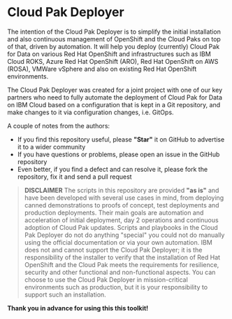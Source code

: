 # Cloud Pak Deployer

The intention of the Cloud Pak Deployer is to simplify the initial installation and also continuous management of OpenShift and the Cloud Paks on top of that, driven by automation. It will help you deploy (currently) Cloud Pak for Data on various Red Hat OpenShift and infrastructures such as IBM Cloud ROKS, Azure Red Hat OpenShift (ARO), Red Hat OpenShift on AWS (ROSA), VMWare vSphere and also on existing Red Hat OpenShift environments.

The Cloud Pak Deployer was created for a joint project with one of our key partners who need to fully automate the deployment of Cloud Pak for Data on IBM Cloud based on a configuration that is kept in a Git repository, and make changes to it via configuration changes, i.e. GitOps.

A couple of notes from the authors:
* If you find this repository useful, please **"Star"** it on GitHub to advertise it to a wider community
* If you have questions or problems, please open an issue in the GitHub repository
* Even better, if you find a defect and can resolve it, please fork the repository, fix it and send a pull request

> **DISCLAIMER** The scripts in this repository are provided **"as is"** and have been developed with several use cases in mind, from deploying canned demonstrations to proofs of concept, test deployments and production deployments. Their main goals are automation and acceleration of initial deployment, day 2 operations and continuous adoption of Cloud Pak updates. Scripts and playbooks in the Cloud Pak Deployer do not do anything "special" you could not do manually using the official documentation or via your own automation. IBM does not and cannot support the Cloud Pak Deployer; it is the responsibility of the installer to verify that the installation of Red Hat OpenShift and the Cloud Pak meets the requirements for resilience, security and other functional and non-functional aspects. You can choose to use the Cloud Pak Deployer in mission-critical environments such as production, but it is your responsibility to support such an installation.

**Thank you in advance for using this this toolkit!**